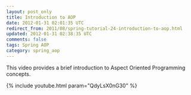 ```yaml
---           
layout: post_only
title: Introduction to AOP
date: 2012-01-31 02:01:35 UTC
redirect_from: 2011/08/spring-tutorial-24-introduction-to-aop.html
updated: 2012-01-31 02:38:35 UTC
comments: false
tags: Spring AOP
category: spring_aop
---
```


This video provides a brief introduction to Aspect Oriented Programming concepts.

{% include youtube.html param="QdyLsX0nG30" %}